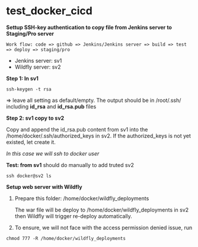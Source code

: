 # test_docker_cicd

**Settup SSH-key authentication to copy file from Jenkins server to Staging/Pro server**
```
Work flow: code => github => Jenkins/Jenkins server => build => test => deploy => staging/pro
```
- Jenkins server: sv1
- Wildfly server: sv2

**Step 1: In sv1**
```
ssh-keygen -t rsa
```
=> leave all setting as default/empty. The output should be in /root/.ssh/ including **id_rsa** and **id_rsa.pub** files

**Step 2: sv1 copy to sv2**

Copy and append the id_rsa.pub content from sv1 into the /home/docker/.ssh/authorized_keys in sv2. If the authorized_keys is not yet existed, let create it.

*In this case we will ssh to docker user*

**Test: from sv1** should do manually to add truted sv2
```
ssh docker@sv2 ls
```

**Setup web server with Wildfly**

1. Prepare this folder: /home/docker/wildfly_deployments
   
   The war file will be deploy to /home/docker/wildfly_deployments in sv2 then Wildfly will trigger re-deploy automatically.

2. To ensure, we will not face with the access permission denied issue, run
```
chmod 777 -R /home/docker/wildfly_deployments
```
   
